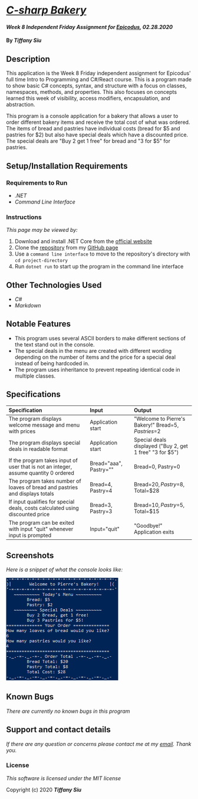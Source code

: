 # _[C-sharp Bakery](https://github.com/TSiu88/csharp-bakery.git)_

#### _Week 8 Independent Friday Assignment for [Epicodus](https://www.epicodus.com/), 02.28.2020_

#### By _**Tiffany Siu**_

## Description

This application is the Week 8 Friday independent assignment for Epicodus' full time Intro to Programming and C#/React course.  This is a program made to show basic C# concepts, syntax, and structure with a focus on classes, namespaces, methods, and properties.  This also focuses on concepts learned this week of visibility, access modifiers, encapsulation, and abstraction.

This program is a console application for a bakery that allows a user to order different bakery items and receive the total cost of what was ordered.  The items of bread and pastries have individual costs (bread for $5 and pastries for $2) but also have special deals which have a discounted price.  The special deals are "Buy 2 get 1 free" for bread and "3 for $5" for pastries.


## Setup/Installation Requirements

### Requirements to Run
* _.NET_
* _Command Line Interface_

### Instructions

*This page may be viewed by:*

1. Download and install .NET Core from the [official website](https://dotnet.microsoft.com/download/dotnet-core/)
2. Clone the [repository](https://github.com/TSiu88/csharp-bakery.git) from my [GitHub page](https://github.com/TSiu88)
3. Use a `command line interface` to move to the repository's directory with `cd project-directory`
4. Run `dotnet run` to start up the program in the command line interface 

## Other Technologies Used

* _C#_
* _Markdown_

## Notable Features
* This program uses several ASCII borders to make different sections of the text stand out in the console.
* The special deals in the menu are created with different wording depending on the number of items and the price for a special deal instead of being hardcoded in.
* The program uses inheritance to prevent repeating identical code in multiple classes.

## Specifications

| Specification | Input | Output |
| :-------------     | :------------- | :------------- |
| The program displays welcome message and menu with prices | Application start | "Welcome to Pierre's Bakery!" Bread=$5, Pastries=$2 |
| The program displays special deals in readable format | Application start | Special deals displayed ("Buy 2, get 1 free" "3 for $5") |
| If the program takes input of user that is not an integer, assume quantity 0 ordered | Bread="aaa", Pastry="" | Bread=0, Pastry=0 |
| The program takes number of loaves of bread and pastries and displays totals | Bread=4, Pastry=4 | Bread=$20, Pastry=$8, Total=$28 |
| If input qualifies for special deals, costs calculated using discounted price | Bread=3, Pastry=3 | Bread=$10, Pastry=$5, Total=$15 |
| The program can be exited with input "quit" whenever input is prompted | Input="quit" | "Goodbye!" Application exits |

## Screenshots

_Here is a snippet of what the console looks like:_

![Snippet of console application](img/snippet1.png)

## Known Bugs

_There are currently no known bugs in this program_

## Support and contact details

_If there are any question or concerns please contact me at my [email](mailto:tsiu88@gmail.com). Thank you._

### License

*This software is licensed under the MIT license*

Copyright (c) 2020 **_Tiffany Siu_**
